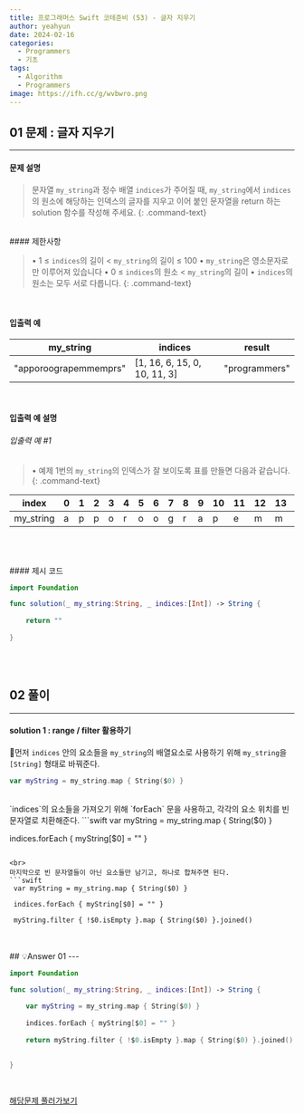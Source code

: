```yaml
---
title: 프로그래머스 Swift 코테준비 (53) - 글자 지우기
author: yeahyun
date: 2024-02-16
categories:
  - Programmers
  - 기초
tags:
  - Algorithm
  - Programmers
image: https://ifh.cc/g/wvbwro.png
---
```

## 01 문제 : 글자 지우기

---
#### 문제 설명

>문자열 `my_string`과 정수 배열 `indices`가 주어질 때, `my_string`에서 `indices`의 원소에 해당하는 인덱스의 글자를 지우고 이어 붙인 문자열을 return 하는 solution 함수를 작성해 주세요.
{: .command-text}

<BR>
#### 제한사항

>• 1 ≤ `indices`의 길이 < `my_string`의 길이 ≤ 100
>• `my_string`은 영소문자로만 이루어져 있습니다
>• 0 ≤ `indices`의 원소 < `my_string`의 길이
>• `indices`의 원소는 모두 서로 다릅니다.
{: .command-text}
<BR>

#### 입출력 예

|my_string|indices|result|
|---|---|---|
|"apporoograpemmemprs"|[1, 16, 6, 15, 0, 10, 11, 3]|"programmers"|

<BR>

#### 입출력 예 설명

###### 입출력 예 #1

>• 예제 1번의 `my_string`의 인덱스가 잘 보이도록 표를 만들면 다음과 같습니다.
{: .command-text}

|index|0|1|2|3|4|5|6|7|8|9|10|11|12|13|14|15|16|17|18|
|---|---|---|---|---|---|---|---|---|---|---|---|---|---|---|---|---|---|---|---|
|my_string|a|p|p|o|r|o|o|g|r|a|p|e|m|m|e|m|p|r|s|
<br>

<br>

<br>
#### 제시 코드

```swift
import Foundation

func solution(_ my_string:String, _ indices:[Int]) -> String {
    
	return ""
    
}
```

<br>
<br>

## 02 풀이 
---

#### solution 1 : range / filter 활용하기

먼저 `indices` 안의 요소들을 `my_string`의 배열요소로 사용하기 위해 `my_string`을 `[String]` 형태로 바꿔준다. 

```swift
var myString = my_string.map { String($0) }
```

<br>
`indices`의 요소들을 가져오기 위해 `forEach` 문을 사용하고, 각각의 요소 위치를 빈문자열로 치환해준다.
```swift
 var myString = my_string.map { String($0) }
 
 indices.forEach { myString[$0] = "" }
```

<br>
마지막으로 빈 문자열들이 아닌 요소들만 남기고, 하나로 합쳐주면 된다.
```swift
 var myString = my_string.map { String($0) }
 
 indices.forEach { myString[$0] = "" }
 
 myString.filter { !$0.isEmpty }.map { String($0) }.joined()
```
<br>
<br>
## 💡Answer 01
---

```swift
import Foundation

func solution(_ my_string:String, _ indices:[Int]) -> String {
    
    var myString = my_string.map { String($0) }
    
    indices.forEach { myString[$0] = "" }
    
    return myString.filter { !$0.isEmpty }.map { String($0) }.joined()
    

}
```

<br>

[해당문제 풀러가보기](https://school.programmers.co.kr/learn/courses/30/lessons/181900)